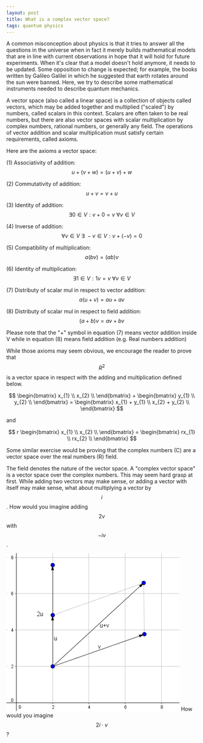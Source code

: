 ```yaml
---
layout: post
title: What is a complex vector space?
tags: quantum physics
---
```


A common misconception about physics is that it tries to answer all the
questions in the universe when in fact it merely builds mathematical models that
are in line with current observations in hope that it will hold for future
experiments. When it's clear that a model doesn't hold anymore, it needs to be
updated. Some opposition to change is expected; for example, the books written by Galileo
Galilei in which he suggested that earth rotates around the sun were banned.
Here, we try to describe some mathematical instruments needed to describe
quantum mechanics.

A vector space (also called a linear space) is a collection of objects called
vectors, which may be added together and multiplied ("scaled") by numbers,
called scalars in this context. Scalars are often taken to be real numbers, 
but there are also vector spaces with scalar multiplication
by complex numbers, rational numbers, or generally any field. The
operations of vector addition and scalar multiplication must satisfy
certain requirements, called axioms.

Here are the axioms a vector space:

(1) Associativity of addition: $$ u + (v + w) = (u + v) + w $$

(2) Commutativity of addition: $$ u + v = v + u $$

(3) Identity of addition: $$ \exists 0 \in V : v + 0 = v \ \forall v \in V $$

(4) Inverse of addition: $$ \forall v \in V \ \exists \ {-}v \in V : v + (-v) = 0 $$

(5) Compatibility of multiplication: $$ a(bv) = (ab)v $$

(6) Identity of multiplication: $$ \exists 1 \in V : 1v = v \ \forall v \in V $$

(7) Distributy of scalar mul in respect to vector addition: $$ a(u + v) = au + av $$

(8) Distributy of scalar mul in respect to field addition: $$ (a + b)v = av + bv $$

Please note that the "+" symbol in equation (7) means vector addition inside V 
while in equation (8) means field addition (e.g. Real numbers addition)

While those axioms may seem obvious, we encourage the reader to prove that 
$$ R^2 $$ is a vector space in respect with the adding and multiplication 
defined below.

$$ \begin{bmatrix} x_{1} \\ x_{2} \\ \end{bmatrix} + 
   \begin{bmatrix} y_{1} \\ y_{2} \\ \end{bmatrix} =
   \begin{bmatrix} x_{1} + y_{1} \\ x_{2} + y_{2} \\ \end{bmatrix}
$$

and

$$ r \begin{bmatrix} x_{1} \\ x_{2} \\ \end{bmatrix} =
   \begin{bmatrix} rx_{1} \\ rx_{2} \\ \end{bmatrix}
$$

Some similar exercise would be proving that the complex numbers (C) are a 
vector space over the real numbers (R) field.

The field denotes the nature of the vector space. A "complex vector space" is 
a vector space over the complex numbers. This may seem hard grasp at first. 
While adding two vectors may make sense, or adding a vector with itself may 
make sense, what about multiplying a vector by $$ i $$. How would you 
imagine adding $$ 2v $$ with $$ -iv $$.

![placeholderredwdw](./public/img/2016_03_vectors_add.png "How would you image 2iv?")
How would you imagine $$ 2i \cdot v $$ ?

